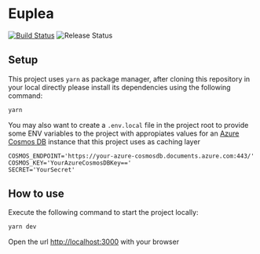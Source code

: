 # Euplea

[![Build Status](https://matsprea.visualstudio.com/Euplea/_apis/build/status/matsprea.Euplea)](https://matsprea.visualstudio.com/Euplea/_apis/build/status/matsprea.Euplea)
![Release Status](https://matsprea.vsrm.visualstudio.com/_apis/public/Release/badge/2e4add35-d302-41da-b874-b272fee09237/1/1)

## Setup

This project uses `yarn` as package manager, after cloning this repository in your local directly please install its dependencies using the following command:

```bash
yarn
```

You may also want to create a  `.env.local` file in the project root to provide some ENV variables to the project with appropiates values for an [Azure Cosmos DB](https://azure.microsoft.com/services/cosmos-db/) instance that this project uses as caching layer

```text
COSMOS_ENDPOINT='https://your-azure-cosmosdb.documents.azure.com:443/'
COSMOS_KEY='YourAzureCosmosDBKey=='
SECRET='YourSecret'
```

## How to use

Execute the following command to start the project locally:

```bash
yarn dev
```

Open the url <http://localhost:3000> with your browser
